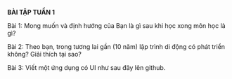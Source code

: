 **BÀI TẬP TUẦN 1**

Bài 1: Mong muốn và định hướng của Bạn là gì sau khi học xong môn học là gì?

Bài 2: Theo bạn, trong tương lai gần (10 năm) lập trình di động có phát triển không? Giải thích tại sao?

Bài 3: Viết một ứng dụng có UI như sau đây lên github.

